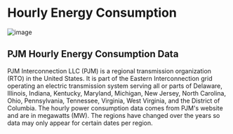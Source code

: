 # Hourly Energy Consumption
![image](https://github.com/user-attachments/assets/d3f002ba-5ce9-4d4b-9d4d-6b4c2b9e6d51)

## PJM Hourly Energy Consumption Data
PJM Interconnection LLC (PJM) is a regional transmission organization (RTO) in the United States. It is part of the Eastern Interconnection grid operating an electric transmission system serving all or parts of Delaware, Illinois, Indiana, Kentucky, Maryland, Michigan, New Jersey, North Carolina, Ohio, Pennsylvania, Tennessee, Virginia, West Virginia, and the District of Columbia.
The hourly power consumption data comes from PJM's website and are in megawatts (MW).
The regions have changed over the years so data may only appear for certain dates per region.
